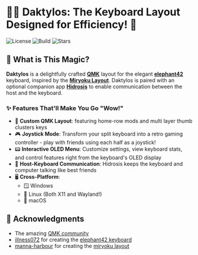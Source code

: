 # 🎹✨ Daktylos: The Keyboard Layout Designed for Efficiency! 🚀
![License](https://img.shields.io/github/license/whoiscircuit/daktylos)
![Build](https://img.shields.io/github/actions/workflow/status/whoiscircuit/daktylos/build_binaries.yaml)
![Stars](https://img.shields.io/github/stars/whoiscircuit/daktylos)

## 💫 What is This Magic?

**Daktylos** is a delightfully crafted [**QMK**](https://qmk.fm) layout for the elegant [**elephant42**](https://github.com/illness072/elephant42) keyboard, inspired by the [**Miryoku Layout**](https://github.com/manna-harbour/miryoku). Daktylos is paired with an optional companion app [**Hidrosis**](./hidrosis) to enable communication between the host and the keyboard.

### ✨ Features That'll Make You Go "Wow!"

- 🌈 **Custom QMK Layout**: featuring home-row mods and multi layer thumb clusters keys
- 🎮 **Joystick Mode**: Transform your split keyboard into a retro gaming controller - play with friends using each half as a joystick!
- 📟 **Interactive OLED Menu**: Customize settings, view keyboard stats, and control features right from the keyboard's OLED display
- 🤝 **Host-Keyboard Communication**: Hidrosis keeps the keyboard and computer talking like best friends
- 🖥️ **Cross-Platform**: 
  - 🪟 Windows
  - 🐧 Linux (Both X11 and Wayland!)
  - 🍎 macOS

<!-- ## 💝 Features
TODO

## 🚀 Getting Started

### 💾 Installation

#### 🎹 Keyboard Firmware
```bash
# Flash your Elephant42 with our magical firmware
qmk flash elephant42_daktylos.hex
```

#### 🌟 Hidrosis App
- 🪟 **Windows**: Run `Hidrosis-Installer.exe`
- 🐧 **Linux**: 
  - Debian/Ubuntu: `sudo dpkg -i hidrosis-linux-aarch64.deb`
  - Fedora: `sudo rpm -i hidrosis-linux-aarch64.rpm`
- 🍎 **macOS**: Coming soon! -->

## 🙏 Acknowledgments

- The amazing [QMK community](https://qmk.fm)
- [illness072](https://github.com/illness072) for creating the [elephant42 keyboard](https://github.com/illness072/elephant42)
- [manna-harbour](https://github.com/manna-harbour) for creating the [miryoku layout](https://github.com/manna-harbour/miryoku)
